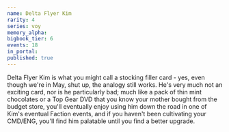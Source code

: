 ```yaml
---
name: Delta Flyer Kim
rarity: 4
series: voy
memory_alpha:
bigbook_tier: 6
events: 18
in_portal:
published: true
---
```


Delta Flyer Kim is what you might call a stocking filler card - yes, even though we're in May, shut up, the analogy still works. He's very much not an exciting card, nor is he particularly bad; much like a pack of thin mint chocolates or a Top Gear DVD that you know your mother bought from the budget store, you'll eventually enjoy using him down the road in one of Kim's eventual Faction events, and if you haven't been cultivating your CMD/ENG, you'll find him palatable until you find a better upgrade.
